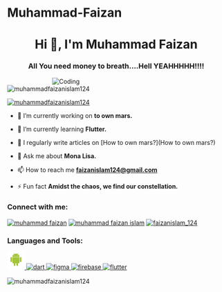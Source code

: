 # Muhammad-Faizan
<h1 align="center">Hi 👋, I'm Muhammad Faizan</h1>
<h3 align="center">All You need money to breath....Hell YEAHHHHH!!!!</h3>
<img align="right" alt="Coding" width="400" src="https://miro.medium.com/v2/resize:fit:1400/1*IO0G2ygwIml_NGAv26Na4w.gif">

<p align="left"> <img src="https://komarev.com/ghpvc/?username=muhammadfaizanislam124&label=Profile%20views&color=0e75b6&style=flat" alt="muhammadfaizanislam124" /> </p>

<p align="left"> <a href="https://github.com/ryo-ma/github-profile-trophy"><img src="https://github-profile-trophy.vercel.app/?username=muhammadfaizanislam124" alt="muhammadfaizanislam124" /></a> </p>

- 🔭 I’m currently working on **to own mars.**

- 🌱 I’m currently learning **Flutter.**

- 📝 I regularly write articles on [How to own mars?](How to own mars?)

- 💬 Ask me about **Mona Lisa.**

- 📫 How to reach me **faizanislam124@gmail.com**

- ⚡ Fun fact **Amidst the chaos, we find our constellation.**

<h3 align="left">Connect with me:</h3>
<p align="left">
<a href="https://linkedin.com/in/muhammad faizan" target="blank"><img align="center" src="https://raw.githubusercontent.com/rahuldkjain/github-profile-readme-generator/master/src/images/icons/Social/linked-in-alt.svg" alt="muhammad faizan" height="30" width="40" /></a>
<a href="https://fb.com/muhammad faizan islam" target="blank"><img align="center" src="https://raw.githubusercontent.com/rahuldkjain/github-profile-readme-generator/master/src/images/icons/Social/facebook.svg" alt="muhammad faizan islam" height="30" width="40" /></a>
<a href="https://instagram.com/faizanislam_124" target="blank"><img align="center" src="https://raw.githubusercontent.com/rahuldkjain/github-profile-readme-generator/master/src/images/icons/Social/instagram.svg" alt="faizanislam_124" height="30" width="40" /></a>
</p>

<h3 align="left">Languages and Tools:</h3>
<p align="left"> <a href="https://developer.android.com" target="_blank" rel="noreferrer"> <img src="https://raw.githubusercontent.com/devicons/devicon/master/icons/android/android-original-wordmark.svg" alt="android" width="40" height="40"/> </a> <a href="https://dart.dev" target="_blank" rel="noreferrer"> <img src="https://www.vectorlogo.zone/logos/dartlang/dartlang-icon.svg" alt="dart" width="40" height="40"/> </a> <a href="https://www.figma.com/" target="_blank" rel="noreferrer"> <img src="https://www.vectorlogo.zone/logos/figma/figma-icon.svg" alt="figma" width="40" height="40"/> </a> <a href="https://firebase.google.com/" target="_blank" rel="noreferrer"> <img src="https://www.vectorlogo.zone/logos/firebase/firebase-icon.svg" alt="firebase" width="40" height="40"/> </a> <a href="https://flutter.dev" target="_blank" rel="noreferrer"> <img src="https://www.vectorlogo.zone/logos/flutterio/flutterio-icon.svg" alt="flutter" width="40" height="40"/> </a> </p>

<p><img align="center" src="https://github-readme-stats.vercel.app/api/top-langs?username=muhammadfaizanislam124&show_icons=true&locale=en&layout=compact" alt="muhammadfaizanislam124" /></p>
